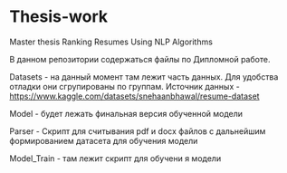# Thesis-work
Master thesis Ranking Resumes Using NLP Algorithms

В данном репозитории содержаться файлы по Дипломной работе.

Datasets - на данный момент там лежит часть данных. Для удобства отладки они сгрупированы по группам. Источник данных - https://www.kaggle.com/datasets/snehaanbhawal/resume-dataset

Model - будет лежать финальная версия обученной модели

Parser - Скрипт для считывания pdf и docx файлов с дальнейшим формированием датасета для обучения модели 

Model_Train - там лежит скрипт для обучени я модели

